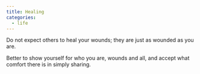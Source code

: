 ```yaml
---
title: Healing
categories:
  - life
---
```


Do not expect others
to heal your wounds;
they are just as wounded
as you are.

Better to show yourself
for who you are,
wounds and all,
and accept what comfort
there is
in simply sharing.
